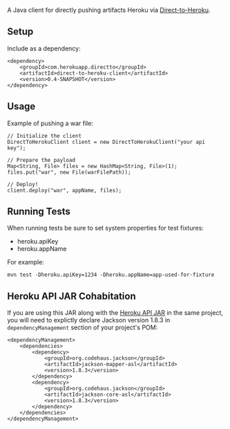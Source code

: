 A Java client for directly pushing artifacts Heroku via [Direct-to-Heroku](https://github.com/heroku/direct-to).

Setup
-----
Include as a dependency:

    <dependency>
        <groupId>com.herokuapp.directto</groupId>
        <artifactId>direct-to-heroku-client</artifactId>
        <version>0.4-SNAPSHOT</version>
    </dependency>
Usage
-----
Example of pushing a war file:

    // Initialize the client
    DirectToHerokuClient client = new DirectToHerokuClient("your api key");

    // Prepare the payload
    Map<String, File> files = new HashMap<String, File>(1);
    files.put("war", new File(warFilePath));

    // Deploy!
    client.deploy("war", appName, files);


Running Tests
-------------
When running tests be sure to set system properties for test fixtures:
 * heroku.apiKey
 * heroku.appName

For example:

    mvn test -Dheroku.apiKey=1234 -Dheroku.appName=app-used-for-fixture

Heroku API JAR Cohabitation
---------------------------

If you are using this JAR along with the [Heroku API JAR](https://github.com/heroku/heroku.jar)
in the same project, you will need to explictly declare Jackson version 1.8.3 in `dependencyManagement`
section of your project's POM:

    <dependencyManagement>
        <dependencies>
            <dependency>
                <groupId>org.codehaus.jackson</groupId>
                <artifactId>jackson-mapper-asl</artifactId>
                <version>1.8.3</version>
            </dependency>
            <dependency>
                <groupId>org.codehaus.jackson</groupId>
                <artifactId>jackson-core-asl</artifactId>
                <version>1.8.3</version>
            </dependency>
        </dependencies>
    </dependencyManagement>